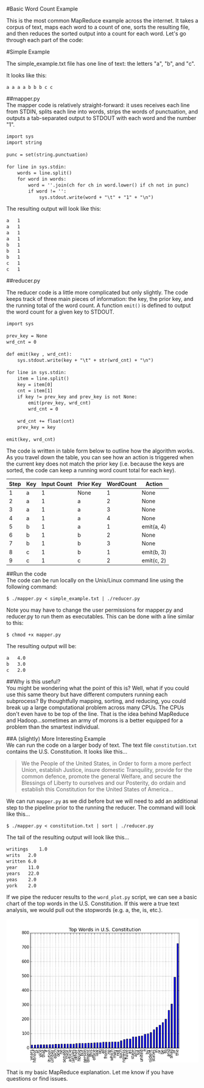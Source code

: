 #Basic Word Count Example

This is the most common MapReduce example across the internet. It takes a corpus of text, maps each word to a count of one, sorts the resulting file, and then reduces the sorted output into a count for each word. Let's go through each part of the code:

#Simple Example  

The simple_example.txt file has one line of text: the letters "a", "b", and "c".  
  
It looks like this:
```  
a a a a b b b c c
```

##mapper.py  
The mapper code is relatively straight-forward: it uses receives each line from STDIN, splits each line into words, strips the words of punctuation, and outputs a tab-separated output to STDOUT with each word and the number "1".  
  
```
import sys
import string

punc = set(string.punctuation)

for line in sys.stdin:
	words = line.split()
	for word in words:
		word = ''.join(ch for ch in word.lower() if ch not in punc)
		if word != '':
			sys.stdout.write(word + "\t" + "1" + "\n")
```  
  
The resulting output will look like this:  
  
```
a	1
a	1
a	1
a	1
b	1
b	1
b	1
c	1
c	1
```  

##reducer.py  
  
The reducer code is a little more complicated but only slightly. The code keeps track of three main pieces of information: the key, the prior key, and the running total of the word count.  A function ```emit()``` is defined to output the word count for a given key to STDOUT.
  
```
import sys

prev_key = None
wrd_cnt = 0

def emit(key , wrd_cnt):
	sys.stdout.write(key + "\t" + str(wrd_cnt) + "\n")

for line in sys.stdin:
 	item = line.split()
 	key = item[0]
  	cnt = item[1]
 	if key != prev_key and prev_key is not None:
 		emit(prev_key, wrd_cnt)
 		wrd_cnt = 0
 	
 	wrd_cnt += float(cnt)
	prev_key = key

emit(key, wrd_cnt)
```  
The code is written in table form below to outline how the algorithm works. As you travel down the table, you can see how an action is triggered when the current key does not match the prior key (i.e. because the keys are sorted, the code can keep a running word count total for each key).

|Step | Key | Input Count | Prior Key | WordCount | Action       | 
|-----|-----|-------------| --------- |-----------|--------------|
|1    | a   | 1           | None      | 1         | None         |
|2    | a   | 1           | a         | 2         | None         |
|3    | a   | 1           | a         | 3         | None         |
|4    | a   | 1           | a         | 4         | None         |
|5    | b   | 1           | a         | 1         | emit(a, 4)   |
|6    | b   | 1           | b         | 2         | None         |
|7    | b   | 1           | b         | 3         | None         |
|8    | c   | 1           | b         | 1         | emit(b, 3)   |
|9    | c   | 1           | c         | 2         | emit(c, 2)   |  
  
##Run the code  
The code can be run locally on the Unix/Linux command line using the following command:  
```
$ ./mapper.py < simple_example.txt | ./reducer.py 
```  
Note you may have to change the user permissions for mapper.py and reducer.py to run them as executables. This can be done with a line similar to this:  
```
$ chmod +x mapper.py
```  

The resulting output will be:
```
a	4.0
b	3.0
c	2.0
```  
##Why is this useful?  
You might be wondering what the point of this is? Well, what if you could use this same theory but have different computers running each subprocess? By thoughtfully mapping, sorting, and reducing, you could break up a large computational problem across many CPUs. The CPUs don't even have to be top of the line. That is the idea behind MapReduce and Hadoop...sometimes an army of morons is a better equipped for a problem than the smartest individual.  

##A (slightly) More Interesting Example  
We can run the code on a larger body of text.  The text file ```constitution.txt``` contains the U.S. Constitution. It looks like this...  

>We the People of the United States, in Order to form a more perfect Union,
>establish Justice, insure domestic Tranquility, provide for the common
>defence, promote the general Welfare, and secure the Blessings of Liberty to
>ourselves and our Posterity, do ordain and establish this Constitution for the
>United States of America...
  

We can run ``mapper.py`` as we did before but we will need to add an additional step to the pipeline prior to the running the reducer. The command will look like this...

```
$ ./mapper.py < constitution.txt | sort | ./reducer.py
```  
The tail of the resulting output will look like this...

```
writings	1.0
writs	2.0
written	6.0
year	11.0
years	22.0
yeas	2.0
york	2.0
```  

If we pipe the reducer results to the ``word_plot.py`` script, we can see a basic chart of the top words in the U.S. Constitution. If this were a true text analysis, we would pull out the stopwords (e.g. a, the, is, etc.).

![alt text](https://github.com/nathanieljblack/mapreduce_examples/blob/master/wordcount/figure_1.png "Top Words")  

That is my basic MapReduce explanation. Let me know if you have questions or find issues.

